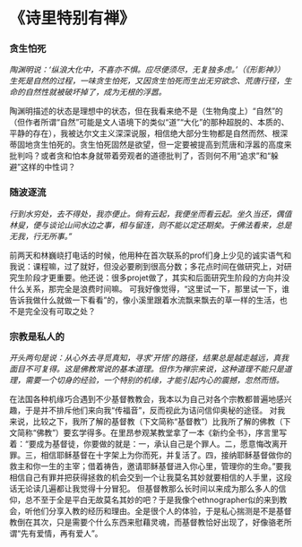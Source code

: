 # 《诗里特别有禅》

### 贪生怕死
*陶渊明说：‘纵浪大化中，不喜亦不惧。应尽便须尽，无复独多虑。’（《形影神》）生死是自然的过程，一味贪生怕死，又因贪生怕死而生出无穷欲念、荒唐行径，生命的自然性就被破坏掉了，成为无根的浮嚣。*

陶渊明描述的状态是理想中的状态，但在我看来绝不是（生物角度上）“自然”的（但作者所谓“自然”可能是文人语境下的类似“道”“大化”的那种超脱的、本质的、平静的存在），我被达尔文主义深深说服，相信绝大部分生物都是自然而然、根深蒂固地贪生怕死的。贪生怕死固然是欲望，但一定要被提高到荒唐和浮嚣的高度来批判吗？或者贪和怕本身就带着旁观者的道德批判了，否则何不用“追求”和“躲避”这样的中性词？


### 随波逐流
*行到水穷处，去不得处，我亦便止。倘有云起，我便坐而看云起。坐久当还，偶值林叟，便与谈论山间水边之事，相与留连，则不能以定还期矣。于佛法看来，总是无我，行无所事。”*

前两天和林巍峣打电话的时候，他用种在首次联系的prof们身上少见的诚实语气和我说：课程嘛，过了就好，但没必要刷到很高分数；多花点时间在做研究上，对研究生阶段才更重要。他还说：很多projet做了，其实和后面研究生阶段的方向并没什么关系，那完全是浪费时间嘛。
可我好像觉得，“这里试一下，那里试一下，谁告诉我做什么就做一下看看”的，像小溪里跟着水流飘来飘去的草一样的生活，也不是完全没有可取之处？

### 宗教是私人的
*开头两句是说：从心外去寻觅真知，寻求‘开悟’的路径，结果总是越走越远，真我面目不可复得。这是佛教常说的基本道理。但作为禅宗来说，这种道理不能只是道理，需要一个切身的经验，一个特别的机缘，才能引起内心的震撼，忽然而悟。*

在法国各种机缘巧合遇到不少基督教教会，我本以为自己对各个宗教都普遍地感兴趣，于是并不排斥他们来向我“传福音”，反而视此为诘问信仰奥秘的途径。
对我来说，比较之下，我所了解的基督教（下文简称“基督教”）比我所了解的佛教（下文简称“佛教”）要玄学得多。在里昂参观某教堂拿了一本《新约全书》，序言里写着：“要成为基督徒，你要做的就是：一，承认自己是个罪人。二，愿意悔改离开罪。三，相信耶稣基督在十字架上为你而死，并复活了。四，接纳耶稣基督做你的救主和你一生的主宰；借着祷告，邀请耶稣基督进入你心里，管理你的生命。”要我相信自己有罪并把获得拯救的机会交到一个让我莫名其妙就要相信的人手里，这段话无论读几遍都让我觉得十分冒犯。
但基督教那么长时间以来成为那么多人的信仰，总不至于全是平白无故莫名其妙的吧？于是我像个ethnographer似的来到教会，听他们分享入教的经历和理由。全是很个人的体验，于是私心揣测是不是基督教倒在其次，只是需要个什么东西来慰藉灵魂，而基督教恰好出现了，好像骆老所谓“先有爱情，再有爱人”。